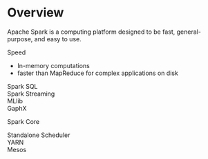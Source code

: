 # Overview

Apache Spark is a computing platform designed to be fast, general-purpose, and easy to use.  

Speed
- In-memory computations
- faster than MapReduce for complex applications on disk

Spark SQL  
Spark Streaming  
MLlib  
GaphX  

Spark Core  

Standalone Scheduler  
YARN  
Mesos  
